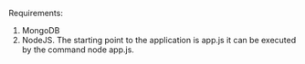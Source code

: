 Requirements: 
  1. MongoDB
  2. NodeJS.
The starting point to the application is app.js
it can be executed by the command node app.js.
